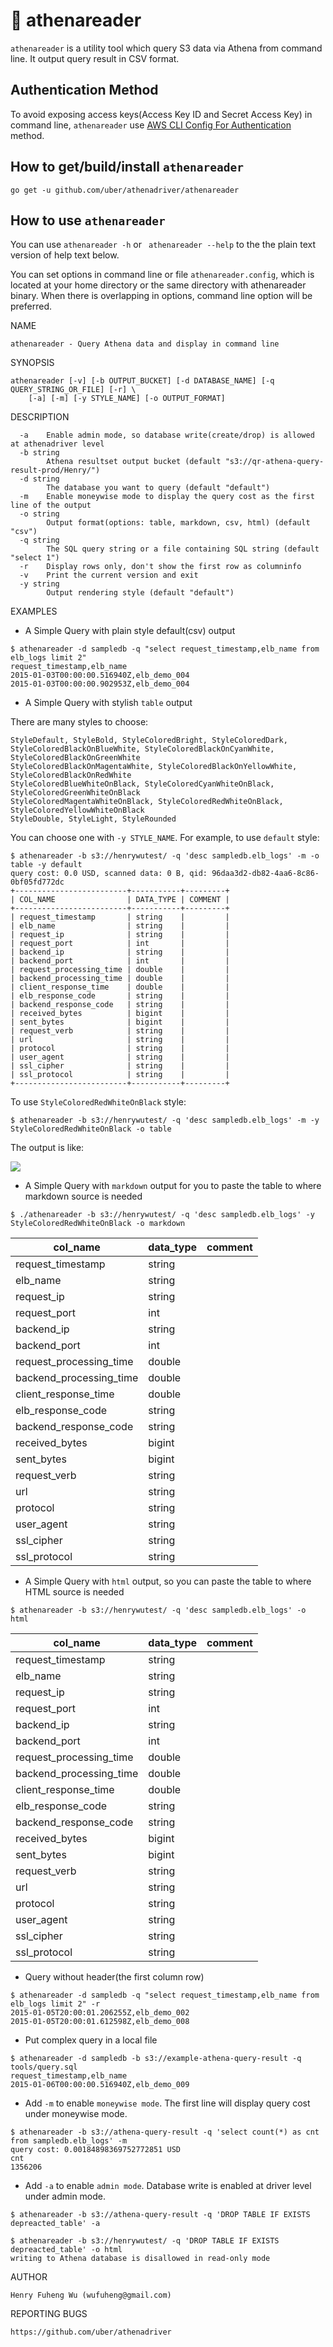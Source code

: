 # :shell: athenareader

`athenareader` is a utility tool which query S3 data via Athena from command line. It output query result in CSV format.

## Authentication Method

To avoid exposing access keys(Access Key ID and Secret Access Key) in command line, `athenareader` use [AWS CLI Config For Authentication](https://github.com/uber/athenadriver#use-aws-cli-config-for-authentication) method.

## How to get/build/install `athenareader`

```
go get -u github.com/uber/athenadriver/athenareader
```

## How to use `athenareader`

You can use `athenareader -h` or ` athenareader --help` to the the plain text version of help text below.

You can set options in command line or file `athenareader.config`, which is located at your home directory or the same directory with athenareader binary. When there is overlapping in options, command line option will be preferred.

NAME

	athenareader - Query Athena data and display in command line

SYNOPSIS

	athenareader [-v] [-b OUTPUT_BUCKET] [-d DATABASE_NAME] [-q QUERY_STRING_OR_FILE] [-r] \
	    [-a] [-m] [-y STYLE_NAME] [-o OUTPUT_FORMAT]

DESCRIPTION

```
  -a	Enable admin mode, so database write(create/drop) is allowed at athenadriver level
  -b string
    	Athena resultset output bucket (default "s3://qr-athena-query-result-prod/Henry/")
  -d string
    	The database you want to query (default "default")
  -m	Enable moneywise mode to display the query cost as the first line of the output
  -o string
    	Output format(options: table, markdown, csv, html) (default "csv")
  -q string
    	The SQL query string or a file containing SQL string (default "select 1")
  -r	Display rows only, don't show the first row as columninfo
  -v	Print the current version and exit
  -y string
    	Output rendering style (default "default")
```


EXAMPLES

- A Simple Query with plain style default(csv) output

```
$ athenareader -d sampledb -q "select request_timestamp,elb_name from elb_logs limit 2"
request_timestamp,elb_name
2015-01-03T00:00:00.516940Z,elb_demo_004
2015-01-03T00:00:00.902953Z,elb_demo_004
```
	
- A Simple Query with stylish `table` output

There are many styles to choose:

    StyleDefault, StyleBold, StyleColoredBright, StyleColoredDark,
    StyleColoredBlackOnBlueWhite, StyleColoredBlackOnCyanWhite, StyleColoredBlackOnGreenWhite
    StyleColoredBlackOnMagentaWhite, StyleColoredBlackOnYellowWhite, StyleColoredBlackOnRedWhite
    StyleColoredBlueWhiteOnBlack, StyleColoredCyanWhiteOnBlack, StyleColoredGreenWhiteOnBlack
    StyleColoredMagentaWhiteOnBlack, StyleColoredRedWhiteOnBlack, StyleColoredYellowWhiteOnBlack
    StyleDouble, StyleLight, StyleRounded

You can choose one with `-y STYLE_NAME`. For example, to use `default` style:

    $ athenareader -b s3://henrywutest/ -q 'desc sampledb.elb_logs' -m -o table -y default
    query cost: 0.0 USD, scanned data: 0 B, qid: 96daa3d2-db82-4aa6-8c86-0bf05fd772dc
    +-------------------------+-----------+---------+
    | COL_NAME                | DATA_TYPE | COMMENT |
    +-------------------------+-----------+---------+
    | request_timestamp       | string    |         |
    | elb_name                | string    |         |
    | request_ip              | string    |         |
    | request_port            | int       |         |
    | backend_ip              | string    |         |
    | backend_port            | int       |         |
    | request_processing_time | double    |         |
    | backend_processing_time | double    |         |
    | client_response_time    | double    |         |
    | elb_response_code       | string    |         |
    | backend_response_code   | string    |         |
    | received_bytes          | bigint    |         |
    | sent_bytes              | bigint    |         |
    | request_verb            | string    |         |
    | url                     | string    |         |
    | protocol                | string    |         |
    | user_agent              | string    |         |
    | ssl_cipher              | string    |         |
    | ssl_protocol            | string    |         |
    +-------------------------+-----------+---------+

To use `StyleColoredRedWhiteOnBlack` style:

    $ athenareader -b s3://henrywutest/ -q 'desc sampledb.elb_logs' -m -y StyleColoredRedWhiteOnBlack -o table
        
The output is like:

![](../resources/style.png)


- A Simple Query with `markdown` output for you to paste the table to where markdown source is needed

```
$ ./athenareader -b s3://henrywutest/ -q 'desc sampledb.elb_logs' -y StyleColoredRedWhiteOnBlack -o markdown
```
    
| col_name | data_type | comment |
| --- | --- | --- |
| request_timestamp | string |  |
| elb_name | string |  |
| request_ip | string |  |
| request_port | int |  |
| backend_ip | string |  |
| backend_port | int |  |
| request_processing_time | double |  |
| backend_processing_time | double |  |
| client_response_time | double |  |
| elb_response_code | string |  |
| backend_response_code | string |  |
| received_bytes | bigint |  |
| sent_bytes | bigint |  |
| request_verb | string |  |
| url | string |  |
| protocol | string |  |
| user_agent | string |  |
| ssl_cipher | string |  |
| ssl_protocol | string |  |


- A Simple Query with `html` output, so you can paste the table to where HTML source is needed

```
$ athenareader -b s3://henrywutest/ -q 'desc sampledb.elb_logs' -o html
```

<table class="go-pretty-table">
  <thead>
  <tr>
    <th>col_name</th>
    <th>data_type</th>
    <th>comment</th>
  </tr>
  </thead>
  <tbody>
  <tr>
    <td>request_timestamp</td>
    <td>string</td>
    <td>&nbsp;</td>
  </tr>
  <tr>
    <td>elb_name</td>
    <td>string</td>
    <td>&nbsp;</td>
  </tr>
  <tr>
    <td>request_ip</td>
    <td>string</td>
    <td>&nbsp;</td>
  </tr>
  <tr>
    <td>request_port</td>
    <td>int</td>
    <td>&nbsp;</td>
  </tr>
  <tr>
    <td>backend_ip</td>
    <td>string</td>
    <td>&nbsp;</td>
  </tr>
  <tr>
    <td>backend_port</td>
    <td>int</td>
    <td>&nbsp;</td>
  </tr>
  <tr>
    <td>request_processing_time</td>
    <td>double</td>
    <td>&nbsp;</td>
  </tr>
  <tr>
    <td>backend_processing_time</td>
    <td>double</td>
    <td>&nbsp;</td>
  </tr>
  <tr>
    <td>client_response_time</td>
    <td>double</td>
    <td>&nbsp;</td>
  </tr>
  <tr>
    <td>elb_response_code</td>
    <td>string</td>
    <td>&nbsp;</td>
  </tr>
  <tr>
    <td>backend_response_code</td>
    <td>string</td>
    <td>&nbsp;</td>
  </tr>
  <tr>
    <td>received_bytes</td>
    <td>bigint</td>
    <td>&nbsp;</td>
  </tr>
  <tr>
    <td>sent_bytes</td>
    <td>bigint</td>
    <td>&nbsp;</td>
  </tr>
  <tr>
    <td>request_verb</td>
    <td>string</td>
    <td>&nbsp;</td>
  </tr>
  <tr>
    <td>url</td>
    <td>string</td>
    <td>&nbsp;</td>
  </tr>
  <tr>
    <td>protocol</td>
    <td>string</td>
    <td>&nbsp;</td>
  </tr>
  <tr>
    <td>user_agent</td>
    <td>string</td>
    <td>&nbsp;</td>
  </tr>
  <tr>
    <td>ssl_cipher</td>
    <td>string</td>
    <td>&nbsp;</td>
  </tr>
  <tr>
    <td>ssl_protocol</td>
    <td>string</td>
    <td>&nbsp;</td>
  </tr>
  </tbody>
</table>


- Query without header(the first column row)

```
$ athenareader -d sampledb -q "select request_timestamp,elb_name from elb_logs limit 2" -r
2015-01-05T20:00:01.206255Z,elb_demo_002
2015-01-05T20:00:01.612598Z,elb_demo_008
```

- Put complex query in a local file

```
$ athenareader -d sampledb -b s3://example-athena-query-result -q tools/query.sql
request_timestamp,elb_name
2015-01-06T00:00:00.516940Z,elb_demo_009
```

- Add `-m` to enable `moneywise mode`. The first line will display query cost under moneywise mode.

```
$ athenareader -b s3://athena-query-result -q 'select count(*) as cnt from sampledb.elb_logs' -m
query cost: 0.00184898369752772851 USD
cnt
1356206
```

- Add `-a` to enable `admin mode`. Database write is enabled at driver level under admin mode.

```
$ athenareader -b s3://athena-query-result -q 'DROP TABLE IF EXISTS depreacted_table' -a

$ athenareader -b s3://henrywutest/ -q 'DROP TABLE IF EXISTS depreacted_table' -o html
writing to Athena database is disallowed in read-only mode
```
	
	
AUTHOR

	Henry Fuheng Wu (wufuheng@gmail.com)

REPORTING BUGS

	https://github.com/uber/athenadriver


